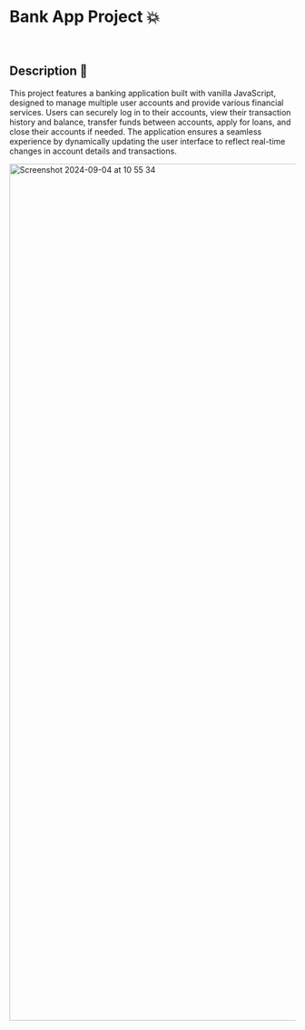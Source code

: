 # Bank App Project 💥

<br />

## Description 💬

This project features a banking application built with vanilla JavaScript, designed to manage multiple user accounts and provide various financial services. Users can securely log in to their accounts, view their transaction history and balance, transfer funds between accounts, apply for loans, and close their accounts if needed. The application ensures a seamless experience by dynamically updating the user interface to reflect real-time changes in account details and transactions.

<img width="1508" alt="Screenshot 2024-09-04 at 10 55 34" src="https://github.com/user-attachments/assets/3beb9a3a-31a4-4e94-8b3d-09ddb570ce21">
